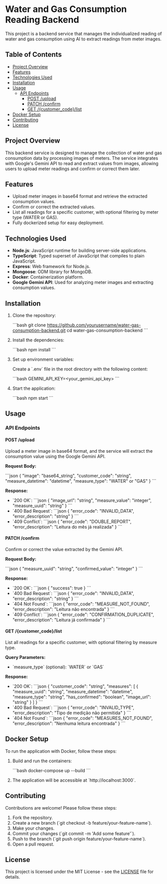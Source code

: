 
# Water and Gas Consumption Reading Backend

This project is a backend service that manages the individualized reading of water and gas consumption using AI to extract readings from meter images.

## Table of Contents

- [Project Overview](#project-overview)
- [Features](#features)
- [Technologies Used](#technologies-used)
- [Installation](#installation)
- [Usage](#usage)
  - [API Endpoints](#api-endpoints)
    - [POST /upload](#post-upload)
    - [PATCH /confirm](#patch-confirm)
    - [GET /{customer_code}/list](#get-customer_codelist)
- [Docker Setup](#docker-setup)
- [Contributing](#contributing)
- [License](#license)

## Project Overview

This backend service is designed to manage the collection of water and gas consumption data by processing images of meters. The service integrates with Google's Gemini API to read and extract values from images, allowing users to upload meter readings and confirm or correct them later.

## Features

- Upload meter images in base64 format and retrieve the extracted consumption values.
- Confirm or correct the extracted values.
- List all readings for a specific customer, with optional filtering by meter type (WATER or GAS).
- Fully dockerized setup for easy deployment.

## Technologies Used

- **Node.js**: JavaScript runtime for building server-side applications.
- **TypeScript**: Typed superset of JavaScript that compiles to plain JavaScript.
- **Express**: Web framework for Node.js.
- **Mongoose**: ODM library for MongoDB.
- **Docker**: Containerization platform.
- **Google Gemini API**: Used for analyzing meter images and extracting consumption values.

## Installation

1. Clone the repository:

    \`\`\`bash
    git clone https://github.com/yourusername/water-gas-consumption-backend.git
    cd water-gas-consumption-backend
    \`\`\`

2. Install the dependencies:

    \`\`\`bash
    npm install
    \`\`\`

3. Set up environment variables:

    Create a \`.env\` file in the root directory with the following content:

    \`\`\`bash
    GEMINI_API_KEY=<your_gemini_api_key>
    \`\`\`

4. Start the application:

    \`\`\`bash
    npm start
    \`\`\`

## Usage

### API Endpoints

#### POST /upload

Upload a meter image in base64 format, and the service will extract the consumption value using the Google Gemini API.

**Request Body:**

\`\`\`json
{
  "image": "base64_string",
  "customer_code": "string",
  "measure_datetime": "datetime",
  "measure_type": "WATER" or "GAS"
}
\`\`\`

**Response:**

- \`200 OK\`:
  \`\`\`json
  {
    "image_url": "string",
    "measure_value": "integer",
    "measure_uuid": "string"
  }
  \`\`\`
- \`400 Bad Request\`:
  \`\`\`json
  {
    "error_code": "INVALID_DATA",
    "error_description": "string"
  }
  \`\`\`
- \`409 Conflict\`:
  \`\`\`json
  {
    "error_code": "DOUBLE_REPORT",
    "error_description": "Leitura do mês já realizada"
  }
  \`\`\`

#### PATCH /confirm

Confirm or correct the value extracted by the Gemini API.

**Request Body:**

\`\`\`json
{
  "measure_uuid": "string",
  "confirmed_value": "integer"
}
\`\`\`

**Response:**

- \`200 OK\`:
  \`\`\`json
  {
    "success": true
  }
  \`\`\`
- \`400 Bad Request\`:
  \`\`\`json
  {
    "error_code": "INVALID_DATA",
    "error_description": "string"
  }
  \`\`\`
- \`404 Not Found\`:
  \`\`\`json
  {
    "error_code": "MEASURE_NOT_FOUND",
    "error_description": "Leitura não encontrada"
  }
  \`\`\`
- \`409 Conflict\`:
  \`\`\`json
  {
    "error_code": "CONFIRMATION_DUPLICATE",
    "error_description": "Leitura já confirmada"
  }
  \`\`\`

#### GET /{customer_code}/list

List all readings for a specific customer, with optional filtering by measure type.

**Query Parameters:**

- \`measure_type\` (optional): \`WATER\` or \`GAS\`

**Response:**

- \`200 OK\`:
  \`\`\`json
  {
    "customer_code": "string",
    "measures": [
      {
        "measure_uuid": "string",
        "measure_datetime": "datetime",
        "measure_type": "string",
        "has_confirmed": "boolean",
        "image_url": "string"
      }
    ]
  }
  \`\`\`
- \`400 Bad Request\`:
  \`\`\`json
  {
    "error_code": "INVALID_TYPE",
    "error_description": "Tipo de medição não permitida"
  }
  \`\`\`
- \`404 Not Found\`:
  \`\`\`json
  {
    "error_code": "MEASURES_NOT_FOUND",
    "error_description": "Nenhuma leitura encontrada"
  }
  \`\`\`

## Docker Setup

To run the application with Docker, follow these steps:

1. Build and run the containers:

    \`\`\`bash
    docker-compose up --build
    \`\`\`

2. The application will be accessible at \`http://localhost:3000\`.

## Contributing

Contributions are welcome! Please follow these steps:

1. Fork the repository.
2. Create a new branch (\`git checkout -b feature/your-feature-name\`).
3. Make your changes.
4. Commit your changes (\`git commit -m 'Add some feature'\`).
5. Push to the branch (\`git push origin feature/your-feature-name\`).
6. Open a pull request.

## License

This project is licensed under the MIT License - see the [LICENSE](LICENSE) file for details.
